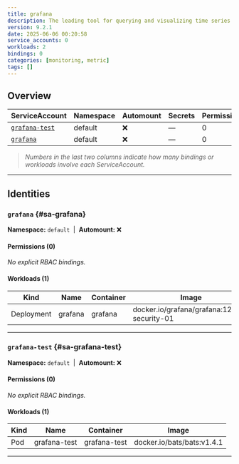 ```yaml
---
title: grafana
description: The leading tool for querying and visualizing time series and metrics.
version: 9.2.1
date: 2025-06-06 00:20:58
service_accounts: 0
workloads: 2
bindings: 0
categories: [monitoring, metric]
tags: []
---
```


## Overview

|ServiceAccount|Namespace|Automount|Secrets|Permissions|Workloads|
|---|---|---|---|---|---|
|[`grafana-test`](#sa-grafana-test)|default|❌|—|0|1|
|[`grafana`](#sa-grafana)|default|❌|—|0|1|


> *Numbers in the last two columns indicate how many bindings or workloads involve each ServiceAccount.*

---

## Identities

### `grafana` {#sa-grafana}
**Namespace:** `default` &nbsp;|&nbsp; **Automount:** ❌

#### Permissions (0)
_No explicit RBAC bindings._

#### Workloads (1)
|Kind|Name|Container|Image|
|---|---|---|---|
|Deployment|grafana|grafana|docker.io/grafana/grafana:12.0.0-security-01|

---

### `grafana-test` {#sa-grafana-test}
**Namespace:** `default` &nbsp;|&nbsp; **Automount:** ❌

#### Permissions (0)
_No explicit RBAC bindings._

#### Workloads (1)
|Kind|Name|Container|Image|
|---|---|---|---|
|Pod|grafana-test|grafana-test|docker.io/bats/bats:v1.4.1|

---

